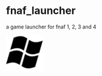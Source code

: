 # fnaf_launcher
a game launcher for fnaf 1, 2, 3 and 4

![it works on windows](images/windows.png)



